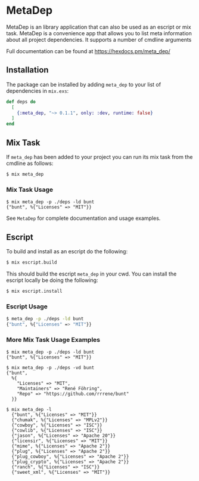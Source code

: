 # MetaDep
MetaDep is an library application that can also be used as an escript
or mix task. MetaDep is a convenience app that allows you to list
meta information about all project dependencies. It supports a number
of cmdline arguments

Full documentation can be found at https://hexdocs.pm/meta_dep/

## Installation

The package can be installed by adding `meta_dep` to your list of
dependencies in `mix.exs`:

```elixir
def deps do
  [
    {:meta_dep, "~> 0.1.1", only: :dev, runtime: false}
  ]
end
```

## Mix Task

If `meta_dep` has been added to your project you can run its mix task from the
cmdline as follows:

```bash
$ mix meta_dep
```

### Mix Task Usage

```
$ mix meta_dep -p ./deps -ld bunt
{"bunt", %{"Licenses" => "MIT"}}
```

See `MetaDep` for complete documentation and usage examples.

## Escript

To build and install as an escript do the following:

```bash
$ mix escript.build
```

This should build the escript `meta_dep` in your cwd. You can install the
escript locally be doing the following:

```bash
$ mix escript.install
```

### Escript Usage

```bash
$ meta_dep -p ./deps -ld bunt
{"bunt", %{"Licenses" => "MIT"}}
```

### More Mix Task Usage Examples

```
$ mix meta_dep -p ./deps -ld bunt
{"bunt", %{"Licenses" => "MIT"}}

$ mix meta_dep -p ./deps -vd bunt
{"bunt",
  %{
    "Licenses" => "MIT",
    "Maintainers" => "René Föhring",
    "Repo" => "https://github.com/rrrene/bunt"
  }}

$ mix meta_dep -l
  {"bunt", %{"Licenses" => "MIT"}}
  {"chumak", %{"Licenses" => "MPLv2"}}
  {"cowboy", %{"Licenses" => "ISC"}}
  {"cowlib", %{"Licenses" => "ISC"}}
  {"jason", %{"Licenses" => "Apache 20"}}
  {"licensir", %{"Licenses" => "MIT"}}
  {"mime", %{"Licenses" => "Apache 2"}}
  {"plug", %{"Licenses" => "Apache 2"}}
  {"plug_cowboy", %{"Licenses" => "Apache 2"}}
  {"plug_crypto", %{"Licenses" => "Apache 2"}}
  {"ranch", %{"Licenses" => "ISC"}}
  {"sweet_xml", %{"Licenses" => "MIT"}}
```
